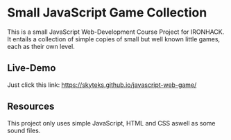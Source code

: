 # Small JavaScript Game Collection

This is a small JavaScript Web-Development Course Project for IRONHACK.
It entails a collection of simple copies of small but well known little games,
each as their own level.

## Live-Demo

Just click this link:
https://skyteks.github.io/javascript-web-game/

## Resources

This project only uses simple JavaScript, HTML and CSS aswell as some sound files.
